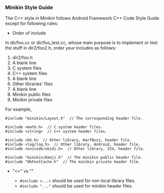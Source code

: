 ### Minikin Style Guide

The C++ style in Minikin follows Android Framework C++ Code Style Guide except for following rules:

 * Order of include

 In dir/foo.cc or dir/foo_test.cc, whose main purpose is to implement or test the stuff in
 dir2/foo2.h, order your includes as follows:

   1. dir2/foo.h
   2. A blank line
   3. C system files
   4. C++ system files
   5. A blank line
   6. Other libraries' files
   7. A blank line
   8. Minikin public files
   9. Minikin private files

 For example,
 ```
 #include "minikin/Layout.h"  // The corresponding header file.

 #include <math.h>  // C system header files.
 #include <string>  // C++ system header files.

 #include <hb.h>  // Other library, HarfBuzz, header file.
 #include <log/log.h>  // Other library, Android, header file.
 #include <unicode/ubidi.h>  // Other library, ICU, header file.

 #include "minikin/Emoji.h"  // The minikin public header file.
 #include "HbFontCache.h"  // The minikin private header file.
 ```

 * "<>" vs ""

   * `#include <...>` should be used for non local library files.
   * `#include "..."` should be used for minikin header files.
